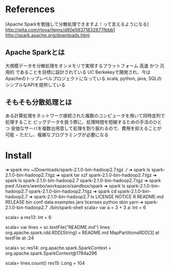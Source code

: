 # References
[Apache Sparkを勉強して分散処理できますよ！って言えるようになる] http://qiita.com/rtoya/items/d80e59371832877fbbb1
http://spark.apache.org/downloads.html

## Apache Sparkとは
大規模データを分散処理をオンメモリで実現するプラットフォーム
高速 かつ 汎用的 であることを目標に設計されている
UC Berkekeyで開発され、今はApacheのトップレベルプロジェクトになっている
scala, python, java, SQLのシンプルなAPIを提供している
## そもそも分散処理とは
ある計算処理をネットワーク接続された複数のコンピュータを用いて同時並列で処理すること
ビッグデータを扱う際に、処理時間を短縮するための手法のひとつ
安価なサーバを複数台用意して処理を割り振れるので、費用を抑えることが可能 − ただし、複雑なプログラミングが必要になる


# Install
➜  spark mv ~/Downloads/spark-2.1.0-bin-hadoop2.7.tgz ./
➜  spark ls
spark-2.1.0-bin-hadoop2.7.tgz
➜  spark tar xzf spark-2.1.0-bin-hadoop2.7.tgz
➜  spark ls
spark-2.1.0-bin-hadoop2.7     spark-2.1.0-bin-hadoop2.7.tgz
➜  spark pwd
/Users/wenbo/workspace/sandbox/spark
➜  spark ls
spark-2.1.0-bin-hadoop2.7     spark-2.1.0-bin-hadoop2.7.tgz
➜  spark cd spark-2.1.0-bin-hadoop2.7
➜  spark-2.1.0-bin-hadoop2.7 ls
LICENSE   NOTICE    R         README.md RELEASE   bin       conf      data      examples  jars      licenses  python    sbin      yarn
➜  spark-2.1.0-bin-hadoop2.7 ./bin/spark-shell
scala> var a = 3 + 3
a: Int = 6

scala> a
res13: Int = 6

scala> var lines = sc.textFile("README.md")
lines: org.apache.spark.rdd.RDD[String] = README.md MapPartitionsRDD[3] at textFile at <console>:24

scala> sc
res14: org.apache.spark.SparkContext = org.apache.spark.SparkContext@1784a296

scala> lines.count()
res15: Long = 104
